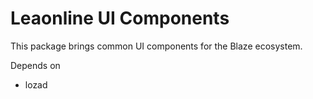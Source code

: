 # Leaonline UI Components

This package brings common UI components for the Blaze ecosystem.

Depends on

- lozad
